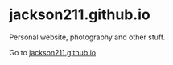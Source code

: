 # jackson211.github.io

Personal website, photography and other stuff.

Go to [jackson211.github.io](https://jackson211.github.io/)
